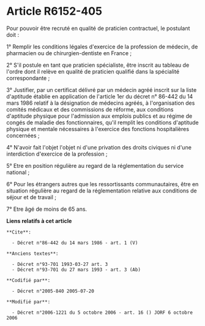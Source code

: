 # Article R6152-405

Pour pouvoir être recruté en qualité de praticien contractuel, le postulant doit :

1° Remplir les conditions légales d'exercice de la profession de médecin, de pharmacien ou de chirurgien-dentiste en France ;

2° S'il postule en tant que praticien spécialiste, être inscrit au tableau de l'ordre dont il relève en qualité de praticien
qualifié dans la spécialité correspondante ;

3° Justifier, par un certificat délivré par un médecin agréé inscrit sur la liste d'aptitude établie en application de
l'article 1er du décret n° 86-442 du 14 mars 1986 relatif à la désignation de médecins agréés, à l'organisation des comités
médicaux et des commissions de réforme, aux conditions d'aptitude physique pour l'admission aux emplois publics et au régime
de congés de maladie des fonctionnaires, qu'il remplit les conditions d'aptitude physique et mentale nécessaires à l'exercice
des fonctions hospitalières concernées ;

4° N'avoir fait l'objet l'objet ni d'une privation des droits civiques ni d'une interdiction d'exercice de la profession ;

5° Etre en position régulière au regard de la réglementation du service national ;

6° Pour les étrangers autres que les ressortissants communautaires, être en situation régulière au regard de la
réglementation relative aux conditions de séjour et de travail ;

7° Etre âgé de moins de 65 ans.

**Liens relatifs à cet article**

	**Cite**:

	  - Décret n°86-442 du 14 mars 1986 - art. 1 (V)

	**Anciens textes**:

	  - Décret n°93-701 1993-03-27 art. 3
	  - Décret n°93-701 du 27 mars 1993 - art. 3 (Ab)

	**Codifié par**:

	  - Décret n°2005-840 2005-07-20

	**Modifié par**:

	  - Décret n°2006-1221 du 5 octobre 2006 - art. 16 () JORF 6 octobre 2006
